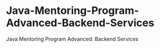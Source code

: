# Java-Mentoring-Program-Advanced-Backend-Services
Java Mentoring Program Advanced: Backend Services
